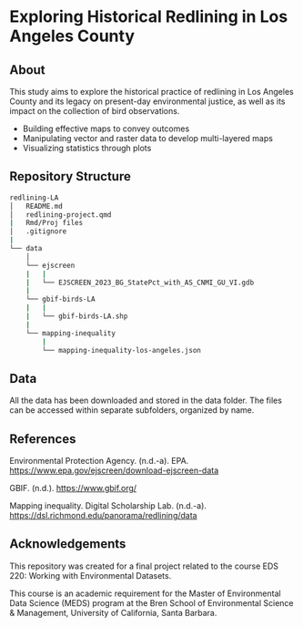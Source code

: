 # Exploring Historical Redlining in Los Angeles County

## About

This study aims to explore the historical practice of redlining in Los Angeles County and its legacy on present-day environmental justice, as well as its impact on the collection of bird observations.
- Building effective maps to convey outcomes   
- Manipulating vector and raster data to develop multi-layered maps 
- Visualizing statistics through plots

## Repository Structure

```bash
redlining-LA
│   README.md
│   redlining-project.qmd
|   Rmd/Proj files
│   .gitignore
|
└── data
    │  
    └── ejscreen
    |   |
    |   └── EJSCREEN_2023_BG_StatePct_with_AS_CNMI_GU_VI.gdb
    |
    └── gbif-birds-LA
    |   |
    |   └── gbif-birds-LA.shp
    |
    └── mapping-inequality
        |
        └── mapping-inequality-los-angeles.json
```

## Data

All the data has been downloaded and stored in the data folder. The files can be accessed within separate subfolders, organized by name.

## References

Environmental Protection Agency. (n.d.-a). EPA. https://www.epa.gov/ejscreen/download-ejscreen-data 

GBIF. (n.d.). https://www.gbif.org/ 

Mapping inequality. Digital Scholarship Lab. (n.d.-a). https://dsl.richmond.edu/panorama/redlining/data 

## Acknowledgements

This repository was created for a final project related to the course EDS 220: Working with Environmental Datasets.

This course is an academic requirement for the Master of Environmental Data Science (MEDS) program at the Bren School of Environmental Science & Management, University of California, Santa Barbara.

